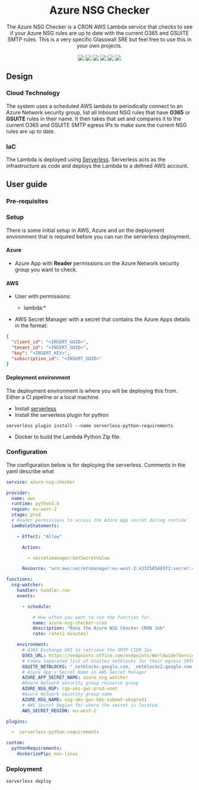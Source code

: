 <div align="center" style="text-align:center">

# Azure NSG Checker

The Azure NSG Checker is a CRON AWS Lambda service that checks to see if your Azure NSG rules are up to date with the current O365 and GSUITE SMTP rules. This is a very specific Glasswall SRE but feel free to use this in your own projects.

<img align="center" src="https://sonarcloud.io/api/project_badges/measure?project=azure-nsg-checker&metric=alert_status">
<img align="center" src="https://sonarcloud.io/api/project_badges/measure?project=azure-nsg-checker&metric=sqale_rating">
<img align="center" src="https://sonarcloud.io/api/project_badges/measure?project=azure-nsg-checker&metric=reliability_rating">
<img align="center" src="https://codecov.io/gh/glasswall-sre/azure-nsg-checker/branch/master/graph/badge.svg">
<img align="center" src="https://img.shields.io/github/license/glasswall-sre/azure-nsg-checker">
<img align="center" src="https://img.shields.io/github/workflow/status/glasswall-sre/azure-nsg-checker/CI">

</div>

## Design 

### Cloud Technology 

The system uses a scheduled AWS lambda to periodically connect to an Azure Network security group, list all Inbound NSG rules that have **O365** or **GSUITE** rules in their name. It then takes that set and compares it to the current O365 and GSUITE SMTP egress IPs to make sure the current NSG rules are up to date.

### IaC

The Lambda is deployed using [Serverless](https://www.serverless.com/framework/docs/). Serverless acts as the infrastructure as code and deploys the Lambda to a defined AWS account.

## User guide

### Pre-requisites

### Setup

There is some initial setup in AWS, Azure and on the deployment environment that is required before you can run the serverless deployment. 

#### Azure 

* Azure App with **Reader** permissions on the Azure Network security group you want to check.

#### AWS 

* User with permissions:
    - lambda:*

* AWS Secret Manager with a secret that contains the Azure Apps details in the format:

``` json
{
  "client_id": "<INSERT_GUID>",
  "tenant_id": "<INSERT_GUID>",
  "key": "<INSERT_KEY>",
  "subscription_id": "<INSERT_GUID>"
}
```

#### Deployment environment 

The deployment environment is where you will be deploying this from. Either a CI pipeline or a local machine.

* Install [serverless](https://www.serverless.com/framework/docs/getting-started/)
* Install the serverless plugin for python

``` 
serverless plugin install --name serverless-python-requirements
```

* Docker to build the Lambda Python Zip file. 

### Configuration

The configuration below is for deploying the serverless. Comments in the yaml describe what 

``` yaml
service: azure-nsg-checker

provider:
  name: aws
  runtime: python3.8
  region: eu-west-2
  stage: prod
  # Reader permissions to access the Azure App secret during runtime
  iamRoleStatements:

    - Effect: "Allow"

      Action:

        - secretsmanager:GetSecretValue

      Resource: "arn:aws:secretsmanager:eu-west-2:433250546572:secret:<SECRET_NAME>"

functions:
  nsg-watcher:
    handler: handler.run
    events:

      - schedule:

          # How often you want to run the function for.
          name: azure-nsg-checker-cron
          description: "Runs the Azure NSG Checker CRON Job"
          rate: rate(2 minutes)

    environment:
      # O365 Exchange URI to retrieve the SMTP CIDR Ips
      O365_URL: https://endpoints.office.com/endpoints/Worldwide?ServiceAreas=Exchange&ClientRequestId=
      # Comma separated list of Gsuites netblocks for their egress SMTP rules
      GSUITE_NETBLOCKS: "_netblocks.google.com, _netblocks2.google.com, _netblocks3.google.com" 
      # Azure App's Secret Name in AWS Secret Manager
      AZURE_APP_SECRET_NAME: azure_nsg_watcher
      #Azure Network security group resource group
      AZURE_NSG_RGP: rgp-uks-gwc-prod-vnet
      #Azure Network security group name 
      AZURE_NSG_NAME: nsg-uks-gwc-k8s-subnet-uksprod1
      # AWS Secret Region for where the secret is located.
      AWS_SECRET_REGION: eu-west-2

plugins:

  +  serverless-python-requirements

custom:
  pythonRequirements:
    dockerizePip: non-linux
```

### Deployment

``` 
serverless deploy
```

